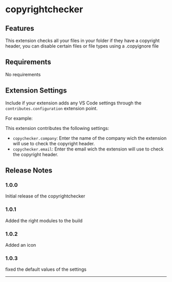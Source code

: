 # copyrightchecker

## Features

This extension checks all your files in your folder if they have a copyright header, you can disable certain files or file types using a .copyignore file

## Requirements

No requirements

## Extension Settings

Include if your extension adds any VS Code settings through the `contributes.configuration` extension point.

For example:

This extension contributes the following settings:

* `copychecker.company`: Enter the name of the company wich the extension will use to check the copyright header.
* `copychecker.email`: Enter the email wich the extension will use to check the copyright header.

## Release Notes

### 1.0.0

Initial release of the copyrightchecker

### 1.0.1

Added the right modules to the build

### 1.0.2

Added an icon

### 1.0.3

fixed the default values of the settings

---
